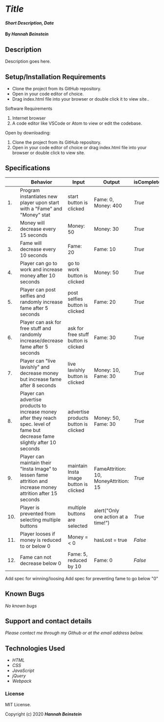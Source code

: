 # _Title_

#### _Short Description, Date_

#### By _**Hannah Beinstein**_

## Description

Description goes here.

## Setup/Installation Requirements

* Clone the project from its GitHub repository.
* Open in your code editor of choice.
* Drag index.html file into your browser or double click it to view site..

Software Requirements
1. Internet browser
2. A code editor like VSCode or Atom to view or edit the codebase.

Open by downloading:
1. Clone the project from its GitHub repository.
2. Open in your code editor of choice or drag index.html file into your browser or double click to view site.

## Specifications

| |Behavior| Input| Output| isComplete|
|---|----|----|----|----|
|1.| Program instantiates new player upon start with a "Fame" and "Money" stat | start button is clicked | Fame: 0, Money: 400 | _True_|
|2.| Money will decrease every 15 seconds | Money: 50 | Money: 30 |  _True_|
|3.| Fame will decrease every 10 seconds | Fame: 20 | Fame: 10 | _True_|
|4.| Player can go to work and increase money after 10 seconds| go to work button is clicked | Money: 50 | _True_|
|5.| Player can post selfies and randomly increase fame after 5 seconds | post selfies button is clicked | Fame: 20 | _True_|
|6.| Player can ask for free stuff and randomly increase/decrease fame after 5 seconds | ask for free stuff button is clicked | Fame: 30 | _True_|
|7.| Player can "live lavishly" and decrease money but increase fame after 8 seconds | live lavishly button is clicked | Money: 10, Fame: 30 | _True_|
|8.| Player can advertise products to increase money after they reach spec. level of fame but decrease fame slightly after 10 seconds | advertise products button is clicked | Money: 50, Fame: 30 | _True_|
|9.| Player can maintain their "Insta Image" to lessen fame attrition and increase money attrition after 15 seconds | maintain Insta image button is clicked | FameAttrition: 10, MoneyAttrition: 15 | _True_|
|10.| Player is prevented from selecting multiple buttons | multiple buttons are selected | alert("Only one action at a time!")| _True_|
|11.| Player looses if money is reduced to or below 0 | Money =< 0 | hasLost = true | _False_|
|12.| Fame can not decrease below 0 | Fame: 5, reduced by 10 | Fame: 0 | _False_ |

Add spec for winning/loosing
Add spec for preventing fame to go below "0"


## Known Bugs

_No known bugs_

## Support and contact details

_Please contact me through my Github or at the email address below._

## Technologies Used

* _HTML_
* _CSS_
* _JavaScript_
* _jQuery_
* _Webpack_

### License

MIT License.

Copyright (c) 2020 **_Hannah Beinstein_**